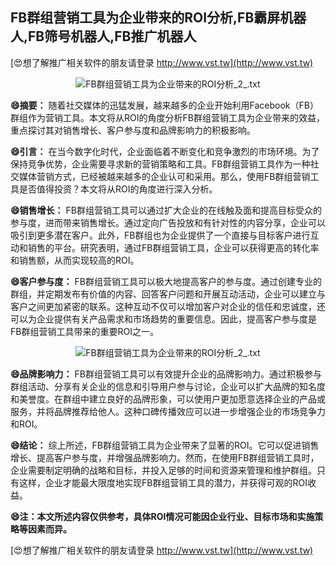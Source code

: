 ## **FB群组营销工具为企业带来的ROI分析,FB霸屏机器人,FB筛号机器人,FB推广机器人**

[😍想了解推广相关软件的朋友请登录 http://www.vst.tw](http://www.vst.tw)

 <center><img src="https://vst.tw/MP4/tuiguang/png/1.png" alt="FB群组营销工具为企业带来的ROI分析_2_.txt"></center>

**😄摘要：**
随着社交媒体的迅猛发展，越来越多的企业开始利用Facebook（FB）群组作为营销工具。本文将从ROI的角度分析FB群组营销工具为企业带来的效益，重点探讨其对销售增长、客户参与度和品牌影响力的积极影响。

**😄引言：**
在当今数字化时代，企业面临着不断变化和竞争激烈的市场环境。为了保持竞争优势，企业需要寻求新的营销策略和工具。FB群组营销工具作为一种社交媒体营销方式，已经被越来越多的企业认可和采用。那么，使用FB群组营销工具是否值得投资？本文将从ROI的角度进行深入分析。

**😄销售增长：**
FB群组营销工具可以通过扩大企业的在线触及面和提高目标受众的参与度，进而带来销售增长。通过定向广告投放和有针对性的内容分享，企业可以吸引到更多潜在客户。此外，FB群组也为企业提供了一个直接与目标客户进行互动和销售的平台。研究表明，通过FB群组营销工具，企业可以获得更高的转化率和销售额，从而实现较高的ROI。

**😄客户参与度：**
FB群组营销工具可以极大地提高客户的参与度。通过创建专业的群组，并定期发布有价值的内容、回答客户问题和开展互动活动，企业可以建立与客户之间更加紧密的联系。这种互动不仅可以增加客户对企业的信任和忠诚度，还可以为企业提供有关产品需求和市场趋势的重要信息。因此，提高客户参与度是FB群组营销工具带来的重要ROI之一。

 <center><img src="https://vst.tw/MP4/tuiguang/png/5.png" alt="FB群组营销工具为企业带来的ROI分析_2_.txt"></center>

**😄品牌影响力：**
FB群组营销工具可以有效提升企业的品牌影响力。通过积极参与群组活动、分享有关企业的信息和引导用户参与讨论，企业可以扩大品牌的知名度和美誉度。在群组中建立良好的品牌形象，可以使用户更加愿意选择企业的产品或服务，并将品牌推荐给他人。这种口碑传播效应可以进一步增强企业的市场竞争力和ROI。

**😄结论：**
综上所述，FB群组营销工具为企业带来了显著的ROI。它可以促进销售增长、提高客户参与度，并增强品牌影响力。然而，在使用FB群组营销工具时，企业需要制定明确的战略和目标，并投入足够的时间和资源来管理和维护群组。只有这样，企业才能最大限度地实现FB群组营销工具的潜力，并获得可观的ROI收益。

**😄注：本文所述内容仅供参考，具体ROI情况可能因企业行业、目标市场和实施策略等因素而异。**

[😍想了解推广相关软件的朋友请登录 http://www.vst.tw](http://www.vst.tw)



